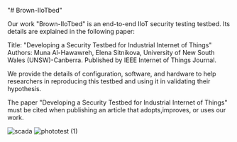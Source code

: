 "# Brown-IIoTbed"


Our work "Brown-IIoTbed" is an end-to-end IIoT security testing testbed. Its details are explained in the following paper:

Title: "Developing a Security Testbed for Industrial Internet of Things"
Authors: Muna Al-Hawawreh, Elena Sitnikova, University of New South Wales (UNSW)-Canberra. Published by IEEE Internet of Things Journal.


We provide the details of configuration, software, and hardware to help researchers in reproducing this testbed and using it in validating their hypothesis.



The paper "Developing a Security Testbed for Industrial Internet of Things"  must be cited when publishing an article that adopts,improves, or uses our work. 





![scada](https://user-images.githubusercontent.com/39436143/153317319-1556d33b-b8fe-4a66-a072-5514690b0b2f.png)
![phototest (1)](https://user-images.githubusercontent.com/39436143/153317338-36a9f3f9-d0ea-459d-b469-501d58c6a436.png)
